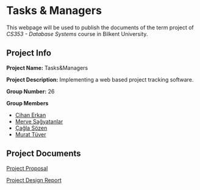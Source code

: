 # Tasks & Managers

This webpage will be used to publish the documents of the term project of *CS353 - Database Systems* course in Bilkent University.

## Project Info

**Project Name:** Tasks&Managers

**Project Description:** Implementing a web based project tracking software.

**Group Number:** 26

**Group Members**
- [Cihan Erkan](https://github.com/Cihanerkan)
- [Merve Sağyatanlar](https://github.com/MerveSagyatanlar)
- [Çağla Sözen](https://github.com/caglasozen)
- [Murat Tüver](https://github.com/murattuver)

## Project Documents
[Project Proposal](https://caglasozen.github.io/Tasks-Managers/docs/Proposal.pdf "Proposal")

[Project Design Report](https://caglasozen.github.io/Tasks-Managers/docs/DesignReport.pdf "DesignReport")



